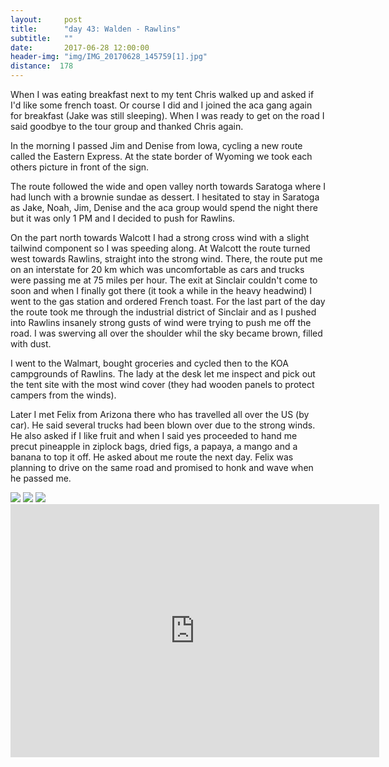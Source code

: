 ```yaml
---
layout:     post
title:      "day 43: Walden - Rawlins"
subtitle:   ""
date:       2017-06-28 12:00:00
header-img: "img/IMG_20170628_145759[1].jpg"
distance:  178
---
```


When I was eating breakfast next to my tent Chris walked up and asked if I'd like some french toast.
Or course I did and I joined the aca gang again for breakfast (Jake was still sleeping).
When I was ready to get on the road I said goodbye to the tour group and thanked Chris again.

In the morning I passed Jim and Denise from Iowa, cycling a new route called the Eastern Express.
At the state border of Wyoming we took each others picture in front of the sign.

The route followed the wide and open valley north towards Saratoga where I had lunch with a brownie sundae as dessert.
I hesitated to stay in Saratoga as Jake, Noah, Jim, Denise and the aca group would spend the night there but it was only 1 PM and I decided to push for Rawlins.

On the part north towards Walcott I had a strong cross wind with a slight tailwind component so I was speeding along.
At Walcott the route turned west towards Rawlins, straight into the strong wind.
There, the route put me on an interstate for 20 km which was uncomfortable as cars and trucks were passing me at 75 miles per hour.
The exit at Sinclair couldn't come to soon and when I finally got there (it took a while in the heavy headwind) I went to the gas station and ordered French toast.
For the last part of the day the route took me through the industrial district of Sinclair and as I pushed into Rawlins insanely strong gusts of wind were trying to push me off the road.
I was swerving all over the shoulder whil the sky became brown, filled with dust.

I went to the Walmart, bought groceries and cycled then to the KOA campgrounds of Rawlins.
The lady at the desk let me inspect and pick out the tent site with the most wind cover (they had wooden panels to protect campers from the winds).

Later I met Felix from Arizona there who has travelled all over the US (by car).
He said several trucks had been blown over due to the strong winds.
He also asked if I like fruit and when I said yes proceeded to hand me precut pineapple in ziplock bags, dried figs, a papaya, a mango and a banana to top it off.
He asked about me route the next day. Felix was planning to drive on the same road and promised to honk and wave when he passed me.


<img src="{{ site.baseurl }}/img/IMG_20170628_071959[1].jpg">
<span class="caption text-muted"></span>

<img src="{{ site.baseurl }}/img/IMG_20170628_075443[1].jpg">
<span class="caption text-muted"></span>

<img src="{{ site.baseurl }}/img/IMG_20170628_091814[1].jpg">
<span class="caption text-muted"></span>



<iframe height='405' width='590' frameborder='0' allowtransparency='true' scrolling='no' src='https://www.strava.com/activities/1060334828/embed/264bd69c180b0e5e69861200d7fec22b64476278'></iframe>
